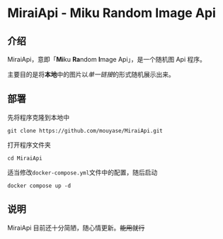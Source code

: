 # MiraiApi - Miku Random Image Api

## 介绍
MiraiApi，意即「**Mi**ku **Ra**ndom **I**mage Api」，是一个随机图 Api 程序。

主要目的是将**本地**中的图片以*单一链接*的形式随机展示出来。

## 部署
先将程序克隆到本地中
```
git clone https://github.com/mouyase/MiraiApi.git
```

打开程序文件夹

```
cd MiraiApi
```

适当修改`docker-compose.yml`文件中的配置，随后启动
```
docker compose up -d
```

## 说明

MiraiApi 目前还十分简陋，随心情更新。~~能用就行~~
